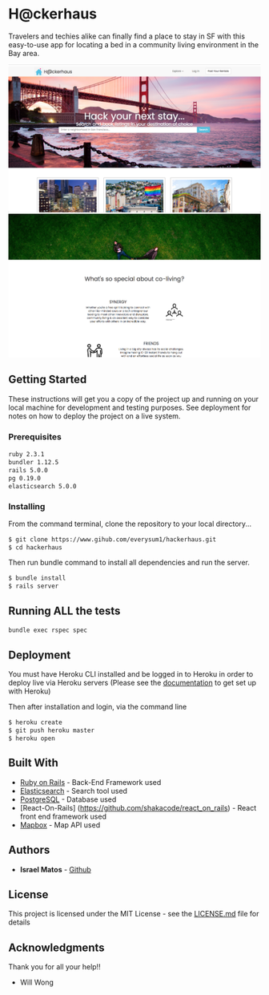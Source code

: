 # H@ckerhaus


Travelers and techies alike can finally find a place to stay in SF with this easy-to-use app for locating a bed in a community living environment in the Bay area.

![homepage](https://github.com/everysum1/hackerhaus/blob/master/app/assets/images/Hackerhaus%20-%20home.png)
![homepage](https://github.com/everysum1/hackerhaus/blob/master/app/assets/images/Hackerhaus%20-%20home%20(cont.).png)

## Getting Started

These instructions will get you a copy of the project up and running on your local machine for development and testing purposes. See deployment for notes on how to deploy the project on a live system.

### Prerequisites

```
ruby 2.3.1
bundler 1.12.5
rails 5.0.0
pg 0.19.0
elasticsearch 5.0.0

```

### Installing
From the command terminal, clone the repository to your local directory...
```
$ git clone https://www.gihub.com/everysum1/hackerhaus.git
$ cd hackerhaus
```

Then run bundle command to install all dependencies and run the server.  

```
$ bundle install
$ rails server
```


## Running ALL the tests

```
bundle exec rspec spec
```

## Deployment

You must have Heroku CLI installed and be logged in to Heroku in order to deploy live via Heroku servers
(Please see the [documentation](https://devcenter.heroku.com) to get set up with Heroku)

Then after installation and login, via the command line
```
$ heroku create
$ git push heroku master
$ heroku open
```

## Built With

* [Ruby on Rails](http://api.rubyonrails.org/) -  Back-End Framework used
* [Elasticsearch](https://elastic.co) - Search tool used
* [PostgreSQL](https://www.postgresql.org/) - Database used
* [React-On-Rails] (https://github.com/shakacode/react_on_rails) - React front end framework used
* [Mapbox](https://www.mapbox.com) - Map API used

## Authors

* **Israel Matos** - [Github](https://github.com/everysum1)

## License

This project is licensed under the MIT License - see the [LICENSE.md](LICENSE.md) file for details

## Acknowledgments

Thank you for all your help!!
* Will Wong
